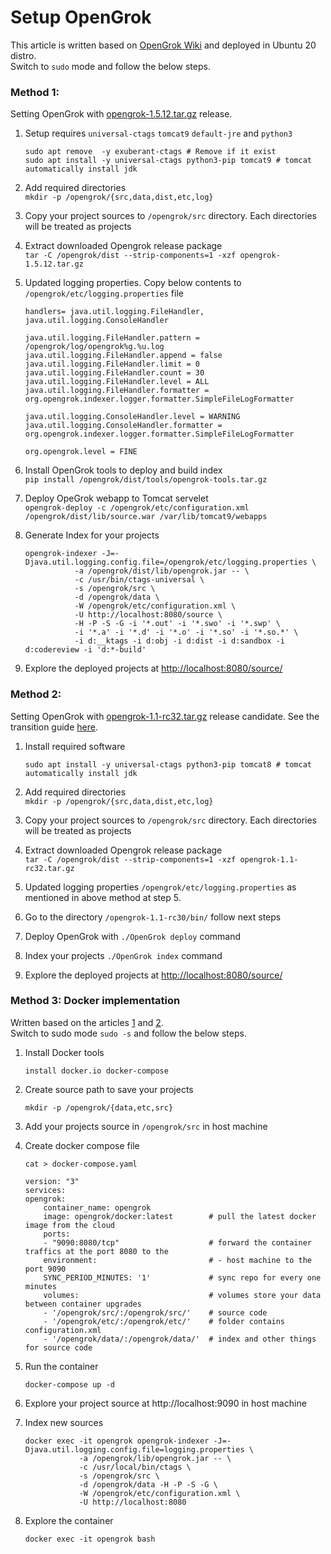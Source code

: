 # Setup OpenGrok

This article is written based on [OpenGrok Wiki](https://github.com/oracle/opengrok/wiki/How-to-setup-OpenGrok) and deployed in Ubuntu 20 distro.<br>
Switch to `sudo` mode and follow the below steps.

### Method 1:
Setting OpenGrok with [opengrok-1.5.12.tar.gz](https://github.com/oracle/opengrok/releases/download/1.5.12/opengrok-1.5.12.tar.gz) release.

1. Setup requires `universal-ctags` `tomcat9` `default-jre` and `python3`
	```
	sudo apt remove  -y exuberant-ctags # Remove if it exist
	sudo apt install -y universal-ctags python3-pip tomcat9 # tomcat automatically install jdk
	```
2. Add required directories<br>
	`mkdir -p /opengrok/{src,data,dist,etc,log}`

3. Copy your project sources to `/opengrok/src` directory. Each directories will be treated as projects

4. Extract downloaded Opengrok release package<br>
	`tar -C /opengrok/dist --strip-components=1 -xzf opengrok-1.5.12.tar.gz`

5. Updated logging properties. Copy below contents to `/opengrok/etc/logging.properties` file
	```
	handlers= java.util.logging.FileHandler, java.util.logging.ConsoleHandler

	java.util.logging.FileHandler.pattern = /opengrok/log/opengrok%g.%u.log
	java.util.logging.FileHandler.append = false
	java.util.logging.FileHandler.limit = 0
	java.util.logging.FileHandler.count = 30
	java.util.logging.FileHandler.level = ALL
	java.util.logging.FileHandler.formatter = org.opengrok.indexer.logger.formatter.SimpleFileLogFormatter

	java.util.logging.ConsoleHandler.level = WARNING
	java.util.logging.ConsoleHandler.formatter = org.opengrok.indexer.logger.formatter.SimpleFileLogFormatter

	org.opengrok.level = FINE
	```
6. Install OpenGrok tools to deploy and build index<br>
  `pip install /opengrok/dist/tools/opengrok-tools.tar.gz `

7. Deploy OpeGrok webapp to Tomcat servelet<br>
  `opengrok-deploy -c /opengrok/etc/configuration.xml /opengrok/dist/lib/source.war /var/lib/tomcat9/webapps`

8. Generate Index for your projects
	```
	opengrok-indexer -J=-Djava.util.logging.config.file=/opengrok/etc/logging.properties \
	           -a /opengrok/dist/lib/opengrok.jar -- \
	           -c /usr/bin/ctags-universal \
	           -s /opengrok/src \
	           -d /opengrok/data \
	           -W /opengrok/etc/configuration.xml \
	           -U http://localhost:8080/source \
	           -H -P -S -G -i '*.out' -i '*.swo' -i '*.swp' \
	           -i '*.a' -i '*.d' -i '*.o' -i '*.so' -i '*.so.*' \
	           -i d:__ktags -i d:obj -i d:dist -i d:sandbox -i d:codereview -i 'd:*-build'
	```
9. Explore the deployed projects at <http://localhost:8080/source/>

### Method 2:
Setting OpenGrok with [opengrok-1.1-rc32.tar.gz](https://github.com/oracle/opengrok/releases/download/1.1-rc32/opengrok-1.1-rc32.tar.gz) release candidate. See the transition guide [here](https://github.com/oracle/opengrok/wiki/Python-scripts-transition-guide).

1. Install required software
	```
	sudo apt install -y universal-ctags python3-pip tomcat8 # tomcat automatically install jdk
	```
2. Add required directories<br>
	`mkdir -p /opengrok/{src,data,dist,etc,log}`

3. Copy your project sources to `/opengrok/src` directory. Each directories will be treated as projects

4. Extract downloaded Opengrok release package<br>
	`tar -C /opengrok/dist --strip-components=1 -xzf opengrok-1.1-rc32.tar.gz`

5. Updated logging properties `/opengrok/etc/logging.properties` as mentioned in above method at step 5.

6. Go to the directory `/opengrok-1.1-rc30/bin/` follow next steps

7. Deploy OpenGrok with `./OpenGrok deploy` command

8. Index your projects `./OpenGrok index` command

9. Explore the deployed projects at <http://localhost:8080/source/>

### Method 3: Docker implementation
Written based on the articles [1](https://github.com/oracle/opengrok/tree/master/docker) and [2](https://github.com/OpenGrok/docker/blob/master/README.md).<br>
Switch to sudo mode `sudo -s` and follow the below steps.

1. Install Docker tools

	`install docker.io docker-compose`

2. Create source path to save your projects

	`mkdir -p /opengrok/{data,etc,src}`

3. Add your projects source in `/opengrok/src` in host machine

4. Create docker compose file

	`cat > docker-compose.yaml`
	```
	version: "3"
	services:
	opengrok:
		container_name: opengrok
		image: opengrok/docker:latest        # pull the latest docker image from the cloud
		ports:
		- "9090:8080/tcp"                    # forward the container traffics at the port 8080 to the
		environment:                         # - host machine to the port 9090
		SYNC_PERIOD_MINUTES: '1'             # sync repo for every one minutes
		volumes:                             # volumes store your data between container upgrades
		- '/opengrok/src/:/opengrok/src/'    # source code
		- '/opengrok/etc/:/opengrok/etc/'    # folder contains configuration.xml
		- '/opengrok/data/:/opengrok/data/'  # index and other things for source code
	```

5. Run the container

	`docker-compose up -d`

6. Explore your project source at http://localhost:9090 in host machine

7. Index new sources
	```
	docker exec -it opengrok opengrok-indexer -J=-Djava.util.logging.config.file=logging.properties \
	            -a /opengrok/lib/opengrok.jar -- \
	            -c /usr/local/bin/ctags \
	            -s /opengrok/src \
	            -d /opengrok/data -H -P -S -G \
	            -W /opengrok/etc/configuration.xml \
	            -U http://localhost:8080
	```

8. Explore the container

	`docker exec -it opengrok bash`

